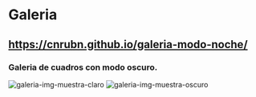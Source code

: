 ﻿# Galeria
 
 ## https://cnrubn.github.io/galeria-modo-noche/
 
 ### Galeria de cuadros con modo oscuro.
 
 ![galeria-img-muestra-claro](https://user-images.githubusercontent.com/75250742/168273497-915c6d6a-1288-4779-bcf4-1ab30df50118.jpg)
![galeria-img-muestra-oscuro](https://user-images.githubusercontent.com/75250742/168273532-df636f64-6cb6-4f8c-b3db-a734c49c83df.jpg)

